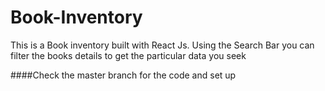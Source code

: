 # Book-Inventory
This is a Book inventory built with React Js. Using the Search Bar you can filter the books details to get the particular data you seek

####Check the master branch for the code and set up
